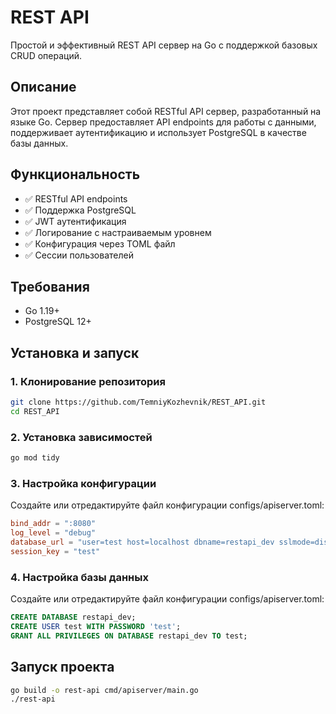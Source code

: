 # REST API

Простой и эффективный REST API сервер на Go с поддержкой базовых CRUD операций.

## Описание

Этот проект представляет собой RESTful API сервер, разработанный на языке Go. Сервер предоставляет API endpoints для работы с данными, поддерживает аутентификацию и использует PostgreSQL в качестве базы данных.

## Функциональность

- ✅ RESTful API endpoints
- ✅ Поддержка PostgreSQL
- ✅ JWT аутентификация
- ✅ Логирование с настраиваемым уровнем
- ✅ Конфигурация через TOML файл
- ✅ Сессии пользователей

## Требования

- Go 1.19+
- PostgreSQL 12+

## Установка и запуск

### 1. Клонирование репозитория

```bash
git clone https://github.com/TemniyKozhevnik/REST_API.git
cd REST_API
```

### 2. Установка зависимостей

```bash
go mod tidy
```

### 3. Настройка конфигурации

Создайте или отредактируйте файл конфигурации configs/apiserver.toml:
```toml
bind_addr = ":8080"
log_level = "debug"
database_url = "user=test host=localhost dbname=restapi_dev sslmode=disable password=test"
session_key = "test"
```

### 4. Настройка базы данных

Создайте или отредактируйте файл конфигурации configs/apiserver.toml:
```sql
CREATE DATABASE restapi_dev;
CREATE USER test WITH PASSWORD 'test';
GRANT ALL PRIVILEGES ON DATABASE restapi_dev TO test;
```

## Запуск проекта

```bash
go build -o rest-api cmd/apiserver/main.go
./rest-api
```


